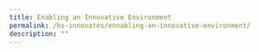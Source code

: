 ```yaml
---
title: Enabling an Innovative Environment
permalink: /hs-innovates/ennabling-an-innovative-environment/
description: ""
---
```


